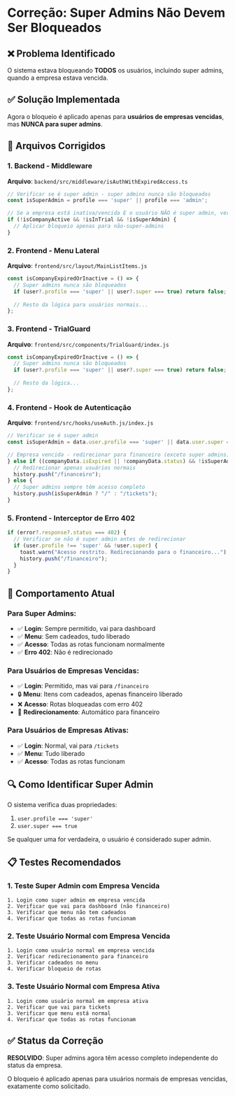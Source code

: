 # Correção: Super Admins Não Devem Ser Bloqueados

## ❌ Problema Identificado
O sistema estava bloqueando **TODOS** os usuários, incluindo super admins, quando a empresa estava vencida.

## ✅ Solução Implementada
Agora o bloqueio é aplicado apenas para **usuários de empresas vencidas**, mas **NUNCA para super admins**.

## 🔧 Arquivos Corrigidos

### 1. Backend - Middleware
**Arquivo**: `backend/src/middleware/isAuthWithExpiredAccess.ts`
```typescript
// Verificar se é super admin - super admins nunca são bloqueados
const isSuperAdmin = profile === 'super' || profile === 'admin';

// Se a empresa está inativa/vencida E o usuário NÃO é super admin, verificar se a rota é permitida
if (!isCompanyActive && !isInTrial && !isSuperAdmin) {
  // Aplicar bloqueio apenas para não-super-admins
}
```

### 2. Frontend - Menu Lateral
**Arquivo**: `frontend/src/layout/MainListItems.js`
```javascript
const isCompanyExpiredOrInactive = () => {
  // Super admins nunca são bloqueados
  if (user?.profile === 'super' || user?.super === true) return false;
  
  // Resto da lógica para usuários normais...
};
```

### 3. Frontend - TrialGuard
**Arquivo**: `frontend/src/components/TrialGuard/index.js`
```javascript
const isCompanyExpiredOrInactive = () => {
  // Super admins nunca são bloqueados
  if (user?.profile === 'super' || user?.super === true) return false;
  
  // Resto da lógica...
};
```

### 4. Frontend - Hook de Autenticação
**Arquivo**: `frontend/src/hooks/useAuth.js/index.js`
```javascript
// Verificar se é super admin
const isSuperAdmin = data.user.profile === 'super' || data.user.super === true;

// Empresa vencida - redirecionar para financeiro (exceto super admins)
} else if ((companyData.isExpired || !companyData.status) && !isSuperAdmin) {
  // Redirecionar apenas usuários normais
  history.push("/financeiro");
} else {
  // Super admins sempre têm acesso completo
  history.push(isSuperAdmin ? "/" : "/tickets");
}
```

### 5. Frontend - Interceptor de Erro 402
```javascript
if (error?.response?.status === 402) {
  // Verificar se não é super admin antes de redirecionar
  if (user.profile !== 'super' && !user.super) {
    toast.warn("Acesso restrito. Redirecionando para o financeiro...");
    history.push("/financeiro");
  }
}
```

## 🎯 Comportamento Atual

### Para Super Admins:
- ✅ **Login**: Sempre permitido, vai para dashboard
- ✅ **Menu**: Sem cadeados, tudo liberado
- ✅ **Acesso**: Todas as rotas funcionam normalmente
- ✅ **Erro 402**: Não é redirecionado

### Para Usuários de Empresas Vencidas:
- ✅ **Login**: Permitido, mas vai para `/financeiro`
- 🔒 **Menu**: Itens com cadeados, apenas financeiro liberado
- ❌ **Acesso**: Rotas bloqueadas com erro 402
- 🔄 **Redirecionamento**: Automático para financeiro

### Para Usuários de Empresas Ativas:
- ✅ **Login**: Normal, vai para `/tickets`
- ✅ **Menu**: Tudo liberado
- ✅ **Acesso**: Todas as rotas funcionam

## 🔍 Como Identificar Super Admin

O sistema verifica duas propriedades:
1. `user.profile === 'super'`
2. `user.super === true`

Se qualquer uma for verdadeira, o usuário é considerado super admin.

## 📋 Testes Recomendados

### 1. Teste Super Admin com Empresa Vencida
```
1. Login como super admin em empresa vencida
2. Verificar que vai para dashboard (não financeiro)
3. Verificar que menu não tem cadeados
4. Verificar que todas as rotas funcionam
```

### 2. Teste Usuário Normal com Empresa Vencida
```
1. Login como usuário normal em empresa vencida
2. Verificar redirecionamento para financeiro
3. Verificar cadeados no menu
4. Verificar bloqueio de rotas
```

### 3. Teste Usuário Normal com Empresa Ativa
```
1. Login como usuário normal em empresa ativa
2. Verificar que vai para tickets
3. Verificar que menu está normal
4. Verificar que todas as rotas funcionam
```

## ✅ Status da Correção

**RESOLVIDO**: Super admins agora têm acesso completo independente do status da empresa.

O bloqueio é aplicado apenas para usuários normais de empresas vencidas, exatamente como solicitado.